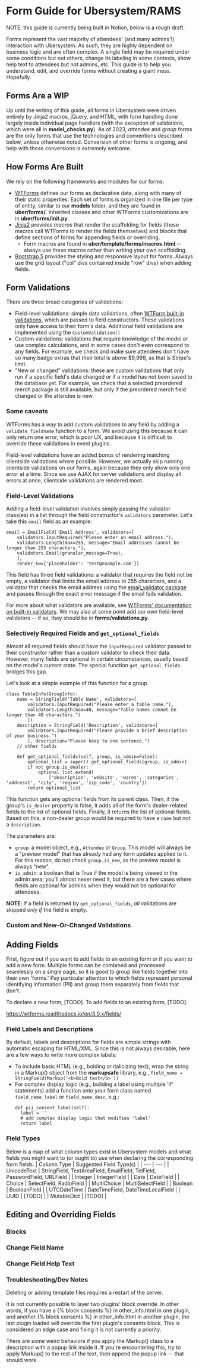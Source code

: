 # Form Guide for Ubersystem/RAMS
NOTE: this guide is currently being built in Notion, below is a rough draft.

Forms represent the vast majority of attendees' (and many admins'!) interaction with Ubersystem. As such, they are highly dependent on business logic and are often complex. A single field may be required under some conditions but not others, change its labeling in some contexts, show help text to attendees but not admins, etc. This guide is to help you understand, edit, and override forms without creating a giant mess. Hopefully.

## Forms Are a WIP
Up until the writing of this guide, all forms in Ubersystem were driven entirely by Jinja2 macros, jQuery, and HTML, with form handling done largely inside individual page handlers (with the exception of validations, which were all in **model_checks.py**). As of 2023, *attendee* and *group* forms are the only forms that use the technologies and conventions described below, unless otherwise noted. Conversion of other forms is ongoing, and help with those conversions is extremely welcome.

## How Forms Are Built
We rely on the following frameworks and modules for our forms:
- [WTForms](https://wtforms.readthedocs.io/en/3.0.x/) defines our forms as declarative data, along with many of their static properties. Each set of forms is organized in one file per type of entity, similar to our **models** folder, and they are found in **uber/forms/**. Inherited classes and other WTForms customizations are in **uber/forms/__init__.py**.
- [Jinja2](https://jinja.palletsprojects.com/en/3.1.x/templates/) provides *macros* that render the scaffolding for fields (these macros call WTForms to render the fields themselves) and *blocks* that define sections of forms for appending fields or overriding.
  - Form macros are found in **uber/template/forms/macros.html** -- always use these macros rather than writing your own scaffolding.
- [Bootstrap 5](https://getbootstrap.com/docs/5.0/) provides the styling and responsive layout for forms. Always use the grid layout ("col" divs contained inside "row" divs) when adding fields.

## Form Validations
There are three broad categories of validations:
- Field-level validations: simple data validations, often [WTForm built-in validations](https://wtforms.readthedocs.io/en/3.0.x/validators/), which are passed to field constructors. These validations only have access to their form's data. Additional field validations are implemented using the `CustomValidation()`
- Custom validations: validations that require knowledge of the model or use complex calculations, and in some cases don't even correspond to any fields. For example, we check and make sure attendees don't have so many badge extras that their total is above $9,999, as that is Stripe's limit.
- "New or changed" validations: these are custom validations that only run if a specific field's data changed or if a model has not been saved to the database yet. For example, we check that a selected preordered merch package is still available, but only if the preordered merch field changed or the attendee is new.

### Some caveats
WTForms has a way to add custom validations to any field by adding a `validate_fieldname` function to a form. We avoid using this because it can only return one error, which is poor UX, and because it is difficult to override these validations in event plugins.

Field-level validations have an added bonus of rendering matching clientside validations where possible. However, we actually skip running clientside validations on our forms, again because they only show only one error at a time. Since we use AJAX for server validations and display all errors at once, clientside validations are rendered moot.

### Field-Level Validations
Adding a field-level validation involves simply passing the validator class(es) in a list through the field constructor's `validators` parameter. Let's take this `email` field as an example:
```
email = EmailField('Email Address', validators=[
    validators.InputRequired("Please enter an email address."),
    validators.Length(max=255, message="Email addresses cannot be longer than 255 characters."),
    validators.Email(granular_message=True),
    ],
    render_kw={'placeholder': 'test@example.com'})
```
This field has three field validations: a validator that requires the field not be empty, a validator that limits the email address to 255 characters, and a validator that checks the email address using the [email_validator package](https://pypi.org/project/email-validator/) and passes through the exact error message if the email fails validation.

For more about what validators are available, see [WTForms' documentation on built-in validators](https://wtforms.readthedocs.io/en/3.0.x/validators/). We may also at some point add our own field-level validators -- if so, they should be in **forms/validations.py**.

### Selectively Required Fields and `get_optional_fields`
Almost all required fields should have the `InputRequired` validator passed to their constructor rather than a custom validator to check their data. However, many fields are optional in certain circumstances, usually based on the model's current state. The special function `get_optional_fields` bridges this gap.

Let's look at a simple example of this function for a group.
```
class TableInfo(GroupInfo):
    name = StringField('Table Name', validators=[
        validators.InputRequired("Please enter a table name."),
        validators.Length(max=40, message="Table names cannot be longer than 40 characters.")
        ])
    description = StringField('Description', validators=[
        validators.InputRequired("Please provide a brief description of your business.")
        ], description="Please keep to one sentence.")
    // other fields

    def get_optional_fields(self, group, is_admin=False):
        optional_list = super().get_optional_fields(group, is_admin)
        if not group.is_dealer:
            optional_list.extend(
                ['description', 'website', 'wares', 'categories', 'address1', 'city', 'region', 'zip_code', 'country'])
        return optional_list
```
This function gets any optional fields from its parent class. Then, if the group's `is_dealer` property is false, it adds all of the form's dealer-related fields to the list of optional fields. Finally, it returns the list of optional fields. Based on this, a non-dealer group would be required to have a `name` but not a `description`.

The parameters are:
- `group`: a model object, e.g., `Attendee` or `Group`. This model will always be a "preview model" that has already had any form updates applied to it. For this reason, do _not_ check `group.is_new`, as the preview model is always "new".
- `is_admin`: a boolean that is True if the model is being viewed in the admin area; you'll almost never need it, but there are a few cases where fields are optional for admins when they would not be optional for attendees.

**NOTE**: If a field is returned by `get_optional_fields`, _all_ validations are skipped _only if_ the field is empty.

### Custom and New-Or-Changed Validations


## Adding Fields
First, figure out if you want to add fields to an existing form or if you want to add a new form. Multiple forms can be combined and processed seamlessly on a single page, so it is good to group like fields together into their own 'forms.' Pay particular attention to which fields represent personal identifying information (PII) and group them separately from fields that don't.

To declare a new form, [TODO]. To add fields to an existing form, [TODO].

https://wtforms.readthedocs.io/en/3.0.x/fields/

### Field Labels and Descriptions
By default, labels and descriptions for fields are simple strings with automatic escaping for HTML/XML. Since this is not always desirable, here are a few ways to write more complex labels:

- To include basic HTML (e.g., bolding or italicizing text), wrap the string in a Markup() object from the **markupsafe** library, e.g., `field_name = StringField(Markup('<b>Bold text</b>'))`
- For complex display logic (e.g., building a label using multiple 'if' statements) add a function onto your form class named `field_name_label` or `field_name_desc`, e.g.:
  ```
  def pii_consent_label(self):
    label = ''
    # add complex display logic that modifies 'label'
    return label
  ```


### Field Types
Below is a map of what column types exist in Ubersystem models and what fields you might want to (or ought to) use when declaring the corresponding form fields.
| Column Type | Suggested Field Type(s) |
| --- | --- |
| UnicodeText | StringField, TextAreaField, EmailField, TelField, PasswordField, URLField | 
| Integer | IntegerField |
| Date | DateField |
| Choice | SelectField, RadioField |
| MultiChoice | MultiSelectField |
| Boolean | BooleanField |
| UTCDateTime | DateTimeField, DateTimeLocalField |
| UUID | [TODO] |
| MutableDict | [TODO] |


## Editing and Overriding Fields

### Blocks

### Change Field Name

### Change Field Help Text

### Troubleshooting/Dev Notes
Deleting or adding template files requires a restart of the server.

It is not currently possible to layer two plugins' block override. In other words, if you have a {% block consents %} in other_info.html in one plugin, and another {% block consents %} in other_info.html in another plugin, the last plugin loaded will override the first plugin's consents block. This is considered an edge case and fixing it is not currently a priority.

There are some weird behaviors if you apply the Markup() class to a description with a popup link inside it. If you're encountering this, try to apply Markup() to the rest of the text, then append the popup link -- that should work.